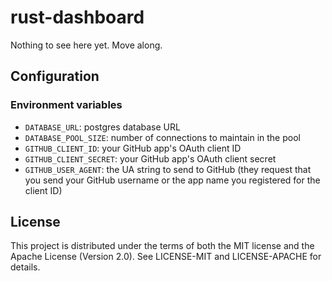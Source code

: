 # rust-dashboard

Nothing to see here yet. Move along.

## Configuration

### Environment variables

* `DATABASE_URL`: postgres database URL
* `DATABASE_POOL_SIZE`: number of connections to maintain in the pool
* `GITHUB_CLIENT_ID`: your GitHub app's OAuth client ID
* `GITHUB_CLIENT_SECRET`: your GitHub app's OAuth client secret
* `GITHUB_USER_AGENT`: the UA string to send to GitHub (they request that you send your GitHub username or the app name you registered for the client ID)

## License

This project is distributed under the terms of both the MIT license and the Apache License (Version 2.0). See LICENSE-MIT and LICENSE-APACHE for details.
